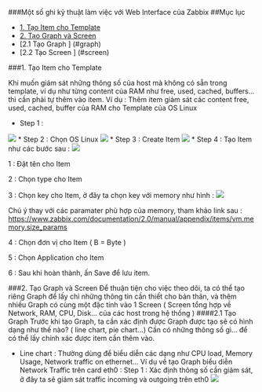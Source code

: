 ###Một số ghi kỹ thuật làm việc với Web Interface của Zabbix
##Mục lục
  
*   [1. Tạo Item cho Template](#themitem)
*   [2. Tạo Graph và Screen ](#graphvascreen)
  *   [2.1 Tạo Graph ] (#graph)
  *   [2.2 Tạo Screen ] (#screen)


###1. Tạo Item cho Template

Khi muốn giám sát những thông số của host mà không có sẵn trong template, ví dụ như từng content của RAM như free, used, cached, buffers... thì cần phải tự thêm vào item. 
Ví dụ : Thêm item giảm sát các content free, used, cached, buffer của RAM cho Template của OS Linux 

* Step 1 : 
<img src="http://i.imgur.com/dI35OEL.png">
* Step 2 : Chọn OS Linux
<img src="http://i.imgur.com/J05Lc4e.png">
* Step 3 : Create Item
<img src="http://i.imgur.com/HZyb6RR.png">
* Step 4 : Tạo Item như các bước sau :
<img src="http://i.imgur.com/GxE42kk.png">

1 : Đặt tên cho Item

2 : Chọn type cho Item

3 : Chọn key cho Item, ở đây ta chọn key với memory như hình  :
  <img src="http://i.imgur.com/nYBlIOo.png">
  
  Chú ý thay <mode> với các paramater phù hợp của memory, tham khảo link sau : https://www.zabbix.com/documentation/2.0/manual/appendix/items/vm.memory.size_params
  
4 : Chọn đơn vị cho Item ( B = Byte )

5 : Chọn Application cho Item

6 : Sau khi hoàn thành, ấn Save để lưu item.



###2. Tạo Graph và Screen
<a name="graphvascreen"> </a> 
Để thuận tiện cho việc theo dõi, ta có thể tạo riêng Graph để lấy chỉ những thông tin cần thiết cho bản thân, và thêm nhiều Graph có cùng một đặc tính vào 1 Screen ( Screen tổng hợp về Network, RAM, CPU, Disk... của các host trong hệ thống )
####2.1 Tạo Graph 
<a name="graph"> </a>
Trước khi tạo Graph, ta cần xác định được Graph được tạo sẽ có hình dạng như thế nào? ( line chart, pie chart...) Cần có những thông số gì... để có thể lấy chính xác được item cần thêm vào.

  * Line chart : Thường dùng để biểu diễn các dạng như CPU load, Memory Usage, Network traffic on ethernet...
     Ví dụ về tạo Graph biểu diễn Network Traffic trên card eth0 :
      Step 1 : Xác định thông số cần giám sát, ở đây ta sẽ giám sát traffic incoming và outgoing trên eth0
      <img src="http://i.imgur.com/36Q09Rx.png">
  

